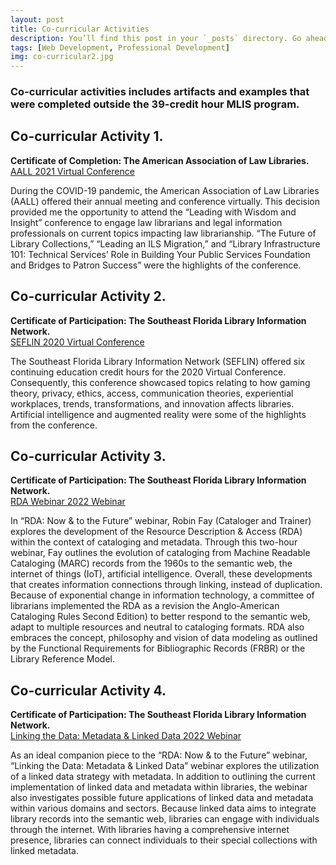 ```yaml
---
layout: post
title: Co-curricular Activities
description: You’ll find this post in your `_posts` directory. Go ahead and edit it and re-build the site to see your changes. # Add post description (optional)
tags: [Web Development, Professional Development]
img: co-curricular2.jpg
---
```


### Co-curricular activities includes artifacts and examples that were completed outside the 39-credit hour MLIS program.

## Co-curricular Activity 1.

<p><b>Certificate of Completion: The American Association of Law Libraries.</b><br/><a href="" target="blank">AALL 2021 Virtual Conference</a></p>

During the COVID-19 pandemic, the American Association of Law Libraries (AALL) offered their annual meeting and conference virtually. This decision provided me the opportunity to attend the “Leading with Wisdom and Insight” conference to engage law librarians and legal information professionals on current topics impacting law librarianship. “The Future of Library Collections,” “Leading an ILS Migration,” and “Library Infrastructure 101: Technical Services’ Role in Building Your Public Services Foundation and Bridges to Patron Success” were the highlights of the conference.


## Co-curricular Activity 2.

<p><b>Certificate of Participation: The Southeast Florida Library Information Network.</b><br/><a href="" target="blank">SEFLIN 2020 Virtual Conference</a></p>

The Southeast Florida Library Information Network (SEFLIN) offered six continuing education credit hours for the 2020 Virtual Conference. Consequently, this conference showcased topics relating to how gaming theory, privacy, ethics, access, communication theories, experiential workplaces, trends, transformations, and innovation affects libraries. Artificial intelligence and augmented reality were some of the highlights from the conference.


## Co-curricular Activity 3.

<p><b>Certificate of Participation: The Southeast Florida Library Information Network.</b><br/><a href="" target="blank">RDA Webinar 2022 Webinar</a></p>

In “RDA: Now & to the Future” webinar, Robin Fay (Cataloger and Trainer) explores the development of the Resource Description & Access (RDA) within the context of cataloging and metadata. Through this two-hour webinar, Fay outlines the evolution of cataloging from Machine Readable Cataloging (MARC) records from the 1960s to the semantic web, the internet of things (IoT), artificial intelligence. Overall, these developments that creates information connections through linking, instead of duplication. Because of exponential change in information technology, a committee of librarians implemented the RDA as a revision the Anglo-American Cataloging Rules Second Edition) to better respond to the semantic web, adapt to multiple resources and neutral to cataloging formats. RDA also embraces the concept, philosophy and vision of data modeling as outlined by the Functional Requirements for Bibliographic Records (FRBR) or the Library Reference Model.


## Co-curricular Activity 4.

<p><b>Certificate of Participation: The Southeast Florida Library Information Network.</b><br/><a href="" target="blank">Linking the Data: Metadata & Linked Data 2022 Webinar</a></p>

As an ideal companion piece to the “RDA: Now & to the Future” webinar, “Linking the Data: Metadata & Linked Data” webinar explores the utilization of a linked data strategy with metadata. In addition to outlining the current implementation of linked data and metadata within libraries, the webinar also investigates possible future applications of linked data and metadata within various domains and sectors. Because linked data aims to integrate library records into the semantic web, libraries can engage with individuals through the internet. With libraries having a comprehensive internet presence, libraries can connect individuals to their special collections with linked metadata.






<!--Check out the [Jekyll docs][jekyll-docs] for more info on how to get the most out of Jekyll. File all bugs/feature requests at [Jekyll’s GitHub repo][jekyll-gh]. If you have questions, you can ask them on [Jekyll Talk][jekyll-talk].-->

[jekyll-docs]: https://jekyllrb.com/docs/home
[jekyll-gh]:   https://github.com/jekyll/jekyll
[jekyll-talk]: https://talk.jekyllrb.com/
